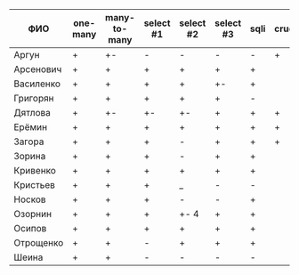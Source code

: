 | **ФИО**     | one-many | many-to-many | select #1 | select #2 | select #3 | sqli | crud | er_diagram | deploy |
|-------------|----------|--------------|-----------|-----------|-----------|------|------|------------|--------|
| Аргун       | +        | +-           | -         | -         | -         | -    | +    | +          | +      |
| Арсенович   | +        | +            | +         | +         | +         | +    |      | +          |        |
| Василенко   | +        | +            | +         | +         | +-        | +    |      |            |        |
| Григорян    | +        | +            | +         | +         | +         | -    |      |            |        |
| Дятлова     | +        | +-           | +-        | +-        | +         | +    | +    | +          |        |
| Ерёмин      | +        | +            | +         | +         | +         | +    | +    | +          | +      |
| Загора      | +        | +            | +         | -         | +         | +    | +    | +          | +      |
| Зорина      | +        | +            | +         | -         | +         | +    |      |            |        |
| Кривенко    | +        | +            | +         | +         | +         | +    |      | +          |        |
| Кристьев    | +        | +            | +         | _         | -         | -    |      |            |        |
| Носков      | +        | +            | +         | -         | -         | +    |      |            |        |
| Озорнин     | +        | +            | +         | +- 4      | +         | +    |      | +          |        |
| Осипов      | +        | +            | +         | +         | +         | +    |      |            |        |
| Отрощенко   | +        | +            | -         | +         | +         | +    |      | +          |        |
| Шеина       | +        | +            | -         | -         | -         | -    |      |            |        |
